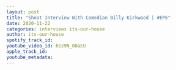 ```yaml
---
layout: post
title: "Shoot Interview With Comedian Billy Kirkwood | #EP6"
date: 2020-11-22
categories: interviews its-our-house
author: its-our-house
spotify_track_id: 
youtube_video_id: hSz9N_0OaEU
apple_track_id: 
youtube_metadata: 
---
```

